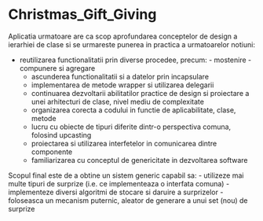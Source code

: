 # Christmas_Gift_Giving

Aplicatia urmatoare are ca scop aprofundarea conceptelor de design a ierarhiei de clase si se urmareste punerea in practica a urmatoarelor notiuni:
- reutilizarea functionalitatii prin diverse procedee, precum:
       - mostenire
       - compunere si agregare
    - ascunderea functionalitatii si a datelor prin incapsulare
    - implementarea de metode wrapper si utilizarea delegarii
    - continuarea dezvoltarii abilitatilor practice de design si proiectare a unei arhitecturi de clase, nivel mediu de complexitate
    - organizarea corecta a codului in functie de aplicabilitate, clase, metode
    - lucru cu obiecte de tipuri diferite dintr-o perspectiva comuna, folosind upcasting
    - proiectarea si utilizarea interfetelor in comunicarea dintre componente
    - familiarizarea cu conceptul de genericitate in dezvoltarea software

Scopul final este de a obtine un sistem generic capabil sa:
    - utilizeze mai multe tipuri de surprize (i.e. ce implementeaza o interfata comuna)
    - implementeze diversi algoritmi de stocare si daruire a surprizelor
    - foloseasca un mecanism puternic, aleator de generare a unui set (nou) de surprize
